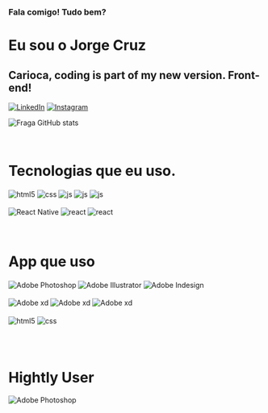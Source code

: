 ### Fala comigo! Tudo bem?
# Eu sou o Jorge Cruz
## Carioca, coding is part of my new version. Front-end!

[![LinkedIn](https://img.shields.io/badge/linkedin-%230077B5.svg?style=for-the-badge&logo=linkedin&logoColor=white)](https://instagram.com/jorge.cruz.dev)
[![Instagram](https://img.shields.io/badge/Instagram-E4405F?style=for-the-badge&logo=instagram&logoColor=white)](https://instagram.com/jorge.cruz.dev)


![Fraga GitHub stats](https://github-readme-stats.vercel.app/api?username=jorgeacruz&show_icons=true&theme=dracula&count_private=true)

<br/>

# Tecnologias que eu uso.

<div style="display: inline_block">

  <img align="center" alt="html5" src="https://img.shields.io/badge/HTML5-E34F26?style=for-the-badge&logo=html5&logoColor=white" />
  <img align="center" alt="css" src="https://img.shields.io/badge/CSS3-1572B6?style=for-the-badge&logo=css3&logoColor=white" />
  <img align="center" alt="js" src="https://img.shields.io/badge/JavaScript-F7DF1E?style=for-the-badge&logo=javascript&logoColor=black" />
  <img align="center" alt="js" src="https://img.shields.io/badge/WordPress-%23117AC9.svg?style=for-the-badge&logo=WordPress&logoColor=white" />
   <img align="center" alt="js" src="https://img.shields.io/badge/bootstrap-%23563D7C.svg?style=for-the-badge&logo=bootstrap&logoColor=white" />
  <br/><br/>
  <img align="center" alt="React Native" src="https://img.shields.io/badge/React_Native-20232A?style=for-the-badge&logo=react&logoColor=61DAFB" />
  <img align="center" alt="react" src="https://img.shields.io/badge/React-20232A?style=for-the-badge&logo=react&logoColor=ff6600" />
  <img align="center" alt="react" src="https://img.shields.io/badge/expo-1C1E24?style=for-the-badge&logo=expo&logoColor=#D04A37" />
  </div>
<br/><br/>

# App que uso

<div style="display: inline_block">
  <img align="center" alt="Adobe Photoshop" src="https://img.shields.io/badge/adobephotoshop-%2331A8FF.svg?style=for-the-badge&logo=adobephotoshop&logoColor=white" />
  <img align="center" alt="Adobe Illustrator" src="https://img.shields.io/badge/adobeillustrator-%23FF9A00.svg?style=for-the-badge&logo=adobeillustrator&logoColor=white" />
  <img align="center" alt="Adobe Indesign" src="https://img.shields.io/badge/Adobe%20InDesign-49021F?style=for-the-badge&logo=adobeindesign&logoColor=fff" /><br/><br/>
  <img align="center" alt="Adobe xd" src="https://img.shields.io/badge/Adobe%20XD-470137?style=for-the-badge&logo=Adobe%20XD&logoColor=#ffff" />
  <img align="center" alt="Adobe xd" src="https://img.shields.io/badge/figma-%23F24E1E.svg?style=for-the-badge&logo=figma&logoColor=white" />
  <img align="center" alt="Adobe xd" src="https://img.shields.io/badge/invision-FF3366?style=for-the-badge&logo=invision&logoColor=white" />
  <br/><br/>
  <img align="center" alt="html5" src="https://img.shields.io/badge/Visual%20Studio-5C2D91.svg?style=for-the-badge&logo=visual-studio&logoColor=white" />
  <img align="center" alt="css" src="https://img.shields.io/badge/github-%23121011.svg?style=for-the-badge&logo=github&logoColor=white" />

</div>

<br/><br/>

# Hightly User

<div style="display: inline_block">
  <img align="center" alt="Adobe Photoshop" src="https://img.shields.io/badge/mac%20os-000000?style=for-the-badge&logo=macos&logoColor=F0F0F0" />
  
<br/><br/>
  
</div>




